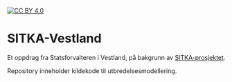 [![CC BY 4.0][cc-by-shield]][cc-by]

[cc-by]: http://creativecommons.org/licenses/by/4.0/
[cc-by-shield]: https://img.shields.io/badge/License-CC%20BY%204.0-lightgrey.svg

# SITKA-Vestland

Et oppdrag fra Statsforvalteren i Vestland, på bakgrunn av [SITKA-prosjektet](https://app.cristin.no/projects/show.jsf?id=471643).

Repository inneholder kildekode til utbredelsesmodellering. 

